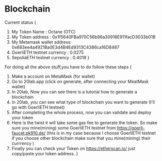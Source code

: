 # Blockchain 
Current status {
1. My Token Name : Octane (OTC)
2. My Token address : 0x1f5640FBa970C56b96a30918E911facD3033b01B
3. My Metamask wallet address: 0x683ee4a4921Ba0E3d4B4Ed9313C4386ca16D8487
4. GoerliETH testnet currency : 0.0275 
5. SepoliaETH testnet currency : 0.4018
}

For doing all the above stuff,you have to do follow these steps {
1. Make a account on MetaMask (for wallet)
2. Go to 20lab.app (click on generate, after connecting your MeatMask wallet)
3. In 20lab, Now you can see there is a tutorial how to generate a blockchain 
4. In 20lab, you can see what type of blockchain you want to generate (I'll go with GoerliETH testnet)  
5. After completing the whole process, now you can validate and deploy your token
6. Here is the twist it will take some gas fee to generate the token. So make sure you mine(mining) some GoerliETH testnet from https://goerli-faucet.pk910.de/ (this is in my case because I choose GoerliETH testnet if you choose other blockchain make sure that you mine(mining) their currrency )
7. Finally you can check your Token on https://etherscan.io/ just copy/paste your token address. 
} 
